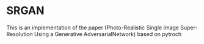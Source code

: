 # SRGAN
This is an implementation of the paper (Photo-Realistic Single Image Super-Resolution Using a Generative AdversarialNetwork) based on pytroch

